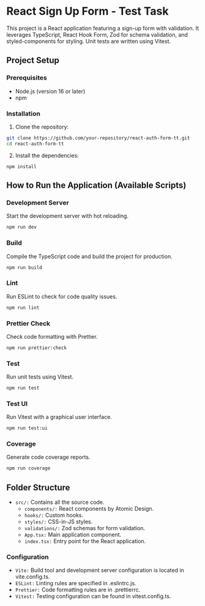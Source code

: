 # React Sign Up Form - Test Task

This project is a React application featuring a sign-up form with validation. It leverages TypeScript, React Hook Form, Zod for schema validation, and styled-components for styling. Unit tests are written using Vitest.

## Project Setup

### Prerequisites

- Node.js (version 16 or later)
- npm

### Installation

1. Clone the repository:

```sh
git clone https://github.com/your-repository/react-auth-form-tt.git
cd react-auth-form-tt
```

2. Install the dependencies:

```
npm install
```

## How to Run the Application (Available Scripts)

### Development Server
Start the development server with hot reloading.

```sh
npm run dev
```

### Build
Compile the TypeScript code and build the project for production.

```sh
npm run build
```

### Lint
Run ESLint to check for code quality issues.

```sh
npm run lint
```

### Prettier Check
Check code formatting with Prettier.

```sh
npm run prettier:check
```

### Test
Run unit tests using Vitest.

```sh
npm run test
```

### Test UI
Run Vitest with a graphical user interface.

```sh
npm run test:ui
```

### Coverage
Generate code coverage reports.

```sh
npm run coverage
```

## Folder Structure
* `src/:` Contains all the source code.
  * `components/:` React components by Atomic Design.
  * `hooks/:` Custom hooks.
  * `styles/:` CSS-in-JS styles.
  * `validations/:` Zod schemas for form validation.
  * `App.tsx:` Main application component.
  * `index.tsx:` Entry point for the React application.

### Configuration
* `Vite:` Build tool and development server configuration is located in vite.config.ts.
* `ESLint:` Linting rules are specified in .eslintrc.js.
* `Prettier:` Code formatting rules are in .prettierrc.
* `Vitest:` Testing configuration can be found in vitest.config.ts.

